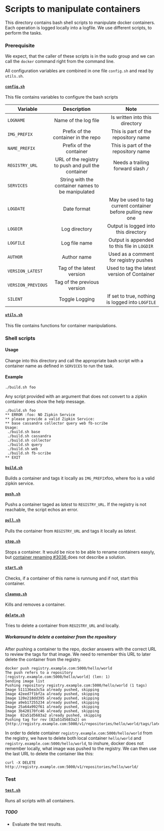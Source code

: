 # Scripts to manipulate containers

This directory contains bash shell scripts to manipulate docker containers.
Each operation is logged locally into a logfile. We use different scripts, 
to perform the tasks. 

### Prerequisite
We expect, that the caller of these scripts is in the sudo group and we can call the `docker` 
command right from the command line. 

All configuration variables are combined in one file `config.sh` and read by `utils.sh`.
#### [`config.sh`](config.sh)
This file contains variables to configure the bash scripts

| Variable | Description | Note |
|---------|:---------:|:-------:|
|`LOGNAME`  | Name of the log file | Is written into this directory|
|`IMG_PREFIX`   | Prefix of the container in the repo | This is part of the repository name| 
|`NAME_PREFIX`   | Prefix of the container | This is part of the repository name| 
|`REGISTRY_URL`| URL of the registry to push and pull the container | Needs a trailing forward slash `/`|
|`SERVICES` | String with the container names to be manipulated  | |
|`LOGDATE`| Date format| May be used to tag current container before pulling new one |
|`LOGDIR`| Log directory| Output is logged into this directory |
|`LOGFILE`| Log file name| Output is appended to this file in `LOGDIR`|
|`AUTHOR`|Author name| Used as a comment for registry pushes|
|`VERSION_LATEST`| Tag of the latest version|Used to tag the latest version of Container|
|`VERSION_PREVIOUS`| Tag of the previous version||
|`SILENT`| Toggle Logging| If set to true, nothing is logged into `LOGFILE`|
#### [`utils.sh`](utils.sh) 
This file contains functions for container manipulations.

### Shell scripts
####  Usage
Change into this directory and call the appropriate bash script with a container name
as defined in  `SERVICES` to run the task.

#### Example
`./build.sh foo`

Any script provided with an argument that does not convert to a zipkin container does show the help message.
```
./build.sh foo
** ERROR :foo: NO Zipkin Service
** please provide a valid Zipkin Service: 
** base cassandra collector query web fb-scribe
Usage:
 ./build.sh base 
 ./build.sh cassandra 
 ./build.sh collector 
 ./build.sh query 
 ./build.sh web 
 ./build.sh fb-scribe 
** EXIT 

```
#### [`build.sh`](build.sh)
Builds a container and  tags it locally as `IMG_PREFIX`foo, where foo is a valid zipkin service.
#### [`push.sh`](push.sh)
Pushs a container taged as *latest* to `REGISTRY_URL`. If the registry is not reachable, the script echos an error.
#### [`pull.sh`](push.sh)
Pulls the container from `REGISTRY_URL` and tags it locally as *latest*.
#### [`stop.sh`](stop.sh)
Stops a container. It would be nice to be able to
rename containers easyly, but [ container renaming #3036 ](https://github.com/dotcloud/docker/issues/3036) 
does not describe a solution.
#### [`start.sh`](start.sh)
Checks, if a container of this name is runnung and if not, start this container.
#### [`cleanup.sh`](cleanup.sh)
Kills and removes a container.
#### [`delete.sh`](delete.sh)
Tries to delete a container from `REGISTRY_URL` and locally.

##### Workaround to delete a container from the repository
After pushing a container to the repo, docker answers with the correct URL to review the tags for that image. 
  We need to remember this URL to later delete the container from the registry.

``` 
docker push registry.example.com:5000/hello/world 
The push refers to a repository [registry.example.com:5000/hello/world] (len: 1)
Sending image list
Pushing repository registry.example.com:5000/hello/world (1 tags)
Image 511136ea3c5a already pushed, skipping
Image 42eed7f1bf2a already pushed, skipping
Image 120e218dd395 already pushed, skipping
Image a9eb17255234 already pushed, skipping
Image 25a64a992f61 already pushed, skipping
Image 3b420170fc46 already pushed, skipping
Image  82a51d5683a2 already pushed, skipping
Pushing tag for rev [82a51d5683a2] on {http://registry.example.com:5000/v1/repositories/hello/world/tags/latest} 
```
In order to delete container `registry.example.com:5000/hello/world` from the registry, we have to delete both local container `hello/world` and `registry.example.com:5000/hello/world`, to inshure, docker does not remember locally, what image was pushed to the registry. 
We can then use the last URL to delete the container like this:

`curl -X DELETE http://registry.example.com:5000/v1/repositories/hello/world/`

### Test
#### [`test.sh`](test.sh)
Runs all scripts with all containers. 
##### TODO
* Evaluate the test results.
